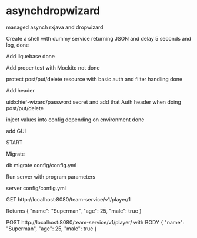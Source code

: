 # asynchdropwizard
managed asynch rxjava and dropwizard

Create a shell with dummy service returning JSON and delay 5 seconds and log, done

Add liquebase done

Add proper test with Mockito not done

protect post/put/delete resource with basic auth and filter handling done

Add header 

uid:chief-wizard/password:secret and add that Auth header when doing post/put/delete

inject values into config depending on environment done

add GUI


START

Migrate

db migrate config/config.yml

Run server with program parameters

server config/config.yml


GET
http://localhost:8080/team-service/v1/player/1

Returns
{
    "name": "Superman",
    "age": 25,
    "male": true
}

POST
http://localhost:8080/team-service/v1/player/
with BODY
{
    "name": "Superman",
    "age": 25,
    "male": true
}
